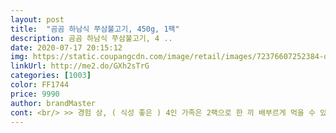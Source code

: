 ```yaml
---
layout: post 
title:  "곰곰 하남식 쭈삼불고기, 450g, 1팩" 
description: 곰곰 하남식 쭈삼불고기, 4 ..
date: 2020-07-17 20:15:12 
img: https://static.coupangcdn.com/image/retail/images/72376607252384-d5033200-52c9-476a-a866-d939bf7a7ffc.jpg 
linkUrl: http://me2.do/GXh2sTrG 
categories: [1003] 
color: FF1744 
price: 9990 
author: brandMaster 
cont: <br/> >> 경험 상, ( 식성 좋은 ) 4인 가족은 2팩으로 한 끼 배부르게 먹을 수 있습니다.<br/><br/>>> 물을 넣고 볶았을 때가 확실히 주꾸미가 더 촉촉하고 탱글 하게 볶아집니다.<br/><br/>>> 어떤 재료를 추가하느냐에 따라 맛이 확 바뀌어서 크게 걱정하지 않아도 됩니다.<br/><br/>>> 제가 좋아하는 재료를 더 추가해 먹을 생각이었기에 저는 좋았습니다.<br/><br/>>> 조리하는 냉동 주꾸미, 즉석 주꾸미 제품 패키지를 열 때 공기가 빠져나오면서 안에 있던 양념 방울이 튀는 경험이 열에 아홉은 있었는데요.<br/> 이 제품은 양념 튀는 것 없이 그나마 깔끔하게 열었네요.<br/><br/>>> 패키지 맨 위와 아래 주꾸미 모두, 뭉개지는 것 없이 색과 신선도가 좋은 편이었습니다.<br/><br/><br/> - 1팩은 성인 1명이 약 두 끼에 먹기 충분한 양입니다.<br/><br/><br/> - gomgom 식품 중 패키지가 잘 안 뜯어질 때가 있었는데, 이 제품 역시 잘 안 뜯어집니다.<br/><br/><br/> - 고기는 생각보다 도톰해서 제육볶음같이 느껴지는데, 맛과 식감이 좋습니다.<br/><br/><br/> - 냉동 제품이지만 말 안 하면 냉동이었는지 잘 모를 정도로 전체적으로 괜찮습니다.<br/><br/><br/> - 느타리버섯은 볶으면 주꾸미랑 식감이 유사해서 잘 어우러졌습니다.<br/><br/><br/> - 두꺼운 종이로 감싸진 포장 패키지가 깔끔합니다.<br/> 먹기 전부터 믿음이 갔습니다.<br/><br/><br/> - 마구 휘저어도 주꾸미가 자잘하게 끊기거나 뭉개지지 않았습니다.<br/>( 첨부한 동영상 참고 )<br/><br/> - 양념은 시판용 볶음 양념 넣고 집에서 만들면 나는 맛이라 친숙합니다.<br/> 맛있어요.<br/><br/><br/> - 양념이 살짝 달달하고, 매운맛은 전혀 없습니다.<br/><br/> 
---
```

 